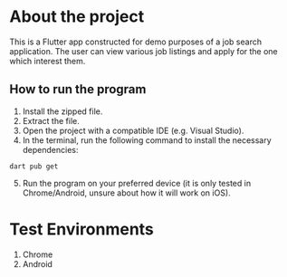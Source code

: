 # About the project
This is a Flutter app constructed for demo purposes of a job search application. The user can view various job listings and apply for the one which interest them.


## How to run the program

1. Install the zipped file.
2. Extract the file.
3. Open the project with a compatible IDE (e.g. Visual Studio).
4. In the terminal, run the following command to install the necessary dependencies:
```
dart pub get
```
5. Run the program on your preferred device (it is only tested in Chrome/Android, unsure about how it will work on iOS).

# Test Environments
1. Chrome
2. Android


